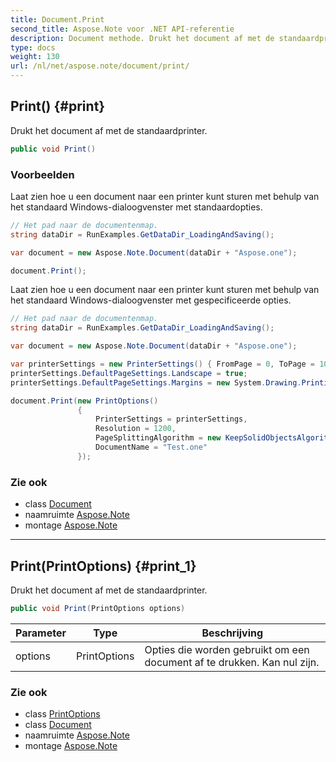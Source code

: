 ```yaml
---
title: Document.Print
second_title: Aspose.Note voor .NET API-referentie
description: Document methode. Drukt het document af met de standaardprinter.
type: docs
weight: 130
url: /nl/net/aspose.note/document/print/
---
```

## Print() {#print}

Drukt het document af met de standaardprinter.

```csharp
public void Print()
```

### Voorbeelden

Laat zien hoe u een document naar een printer kunt sturen met behulp van het standaard Windows-dialoogvenster met standaardopties.

```csharp
// Het pad naar de documentenmap.
string dataDir = RunExamples.GetDataDir_LoadingAndSaving();

var document = new Aspose.Note.Document(dataDir + "Aspose.one");

document.Print();
```

Laat zien hoe u een document naar een printer kunt sturen met behulp van het standaard Windows-dialoogvenster met gespecificeerde opties.

```csharp
// Het pad naar de documentenmap.
string dataDir = RunExamples.GetDataDir_LoadingAndSaving();

var document = new Aspose.Note.Document(dataDir + "Aspose.one");

var printerSettings = new PrinterSettings() { FromPage = 0, ToPage = 10 };
printerSettings.DefaultPageSettings.Landscape = true;
printerSettings.DefaultPageSettings.Margins = new System.Drawing.Printing.Margins(50, 50, 150, 50);

document.Print(new PrintOptions()
               {
                   PrinterSettings = printerSettings,
                   Resolution = 1200,
                   PageSplittingAlgorithm = new KeepSolidObjectsAlgorithm(),
                   DocumentName = "Test.one"
               });
```

### Zie ook

* class [Document](../)
* naamruimte [Aspose.Note](../../document/)
* montage [Aspose.Note](../../../)

---

## Print(PrintOptions) {#print_1}

Drukt het document af met de standaardprinter.

```csharp
public void Print(PrintOptions options)
```

| Parameter | Type | Beschrijving |
| --- | --- | --- |
| options | PrintOptions | Opties die worden gebruikt om een document af te drukken. Kan nul zijn. |

### Zie ook

* class [PrintOptions](../../../aspose.note.saving/printoptions/)
* class [Document](../)
* naamruimte [Aspose.Note](../../document/)
* montage [Aspose.Note](../../../)


